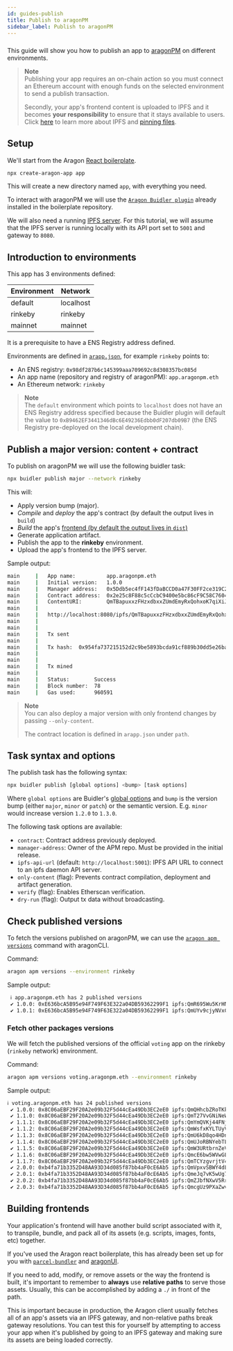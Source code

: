 ```yaml
---
id: guides-publish
title: Publish to aragonPM
sidebar_label: Publish to aragonPM
---
```


#####

This guide will show you how to publish an app to [aragonPM](/docs/package-management) on different environments.

> **Note**<br>
> Publishing your app requires an on-chain action so you must connect an Ethereum account with enough funds on the selected environment to send a publish transaction.
>
> Secondly, your app's frontend content is uploaded to IPFS and it becomes **your responsibility** to ensure that it stays available to users. Click [here](https://docs.ipfs.io/introduction/overview/) to learn more about IPFS and [pinning files](https://docs.ipfs.io/guides/concepts/pinning/).

## Setup

We'll start from the Aragon [React boilerplate](https://github.com/aragon/aragon-react-boilerplate).

```sh
npx create-aragon-app app
```

This will create a new directory named `app`, with everything you need.

To interact with aragonPM we will use the [`Aragon Buidler plugin`](https://github.com/aragon/buidler-aragon) already installed in the boilerplate repository. 

We will also need a running [IPFS server](https://docs.ipfs.io/guides/guides/install/). For this tutorial, we will assume that the IPFS server is running locally with its API port set to `5001` and gateway to `8080`. 

## Introduction to environments

This app has 3 environments defined:

| Environment | Network   |
| ----------- | --------- |
| default     | localhost |
| rinkeby     | rinkeby   |
| mainnet     | mainnet   |

It is a prerequisite to have a ENS Registry address defined.

Environments are defined in [`arapp.json`](/docs/cli-global-confg#the-arappjson-file), for example `rinkeby` points to:

- An ENS registry: `0x98df287b6c145399aaa709692c8d308357bc085d`
- An app name (repository and registry of aragonPM): `app.aragonpm.eth`
- An Ethereum network: `rinkeby`

> **Note**<br>
> The `default` environment which points to `localhost` does not have an ENS Registry address specified because the Buidler plugin will default the value to `0xB9462EF3441346dBc6E49236Edbb0dF207db09B7` (the ENS Registry pre-deployed on the local development chain).

## Publish a major version: content + contract

To publish on aragonPM we will use the following buidler task:

```sh
npx buidler publish major --network rinkeby
```

This will:

- Apply version bump (major).
- _Compile_ and _deploy_ the app's contract (by default the output lives in `build`)
- _Build_ the app's [frontend (by default the output lives in `dist`)](#building-frontends)
- Generate application artifact.
- Publish the app to the **rinkeby** environment.
- Upload the app's frontend to the IPFS server.

Sample output:

```sh
main     |   App name:          app.aragonpm.eth
main     |   Initial version:   1.0.0
main     |   Manager address:   0x5Ddb5ec4fF143fDaBCCD0a47F30FF2ce319C2a01
main     |   Contract address:  0x2e25c8F88c5cCcbC9400e5bc86cF9C58C7604327
main     |   ContentURI:        QmTBapuxxzFHzxdbxxZUmdEmyRxQohxoK7qiXiJ6id36tu
main     | 
main     |   http://localhost:8080/ipfs/QmTBapuxxzFHzxdbxxZUmdEmyRxQohxoK7qiXiJ6id36tu
main     | 
main     | 
main     |   Tx sent
main     | 
main     |   Tx hash:  0x954fa737215152d2c9be5893bcda91cf889b30dd5e26bada10b657e87b89692f
main     |   
main     | 
main     |   Tx mined
main     |   
main     |   Status:        Success
main     |   Block number:  78
main     |   Gas used:      960591
```

> **Note**<br>
> You can also deploy a major version with only frontend changes by passing `--only-content`.
>
> The contract location is defined in `arapp.json` under `path`.


## Task syntax and options

The publish task has the following syntax:

```sh
npx buidler publish [global options] <bump> [task options]
```

Where `global options` are Buidler's [global options](https://buidler.dev/getting-started/#quick-start) and `bump` is the version bump (either `major`, `minor` or `patch`) or the semantic version. E.g. `minor` would increase version `1.2.0` to `1.3.0`.

The following task options are available:

- `contract`: Contract address previously deployed.
- `manager-address`: Owner of the APM repo. Must be provided in the initial release.
- `ipfs-api-url` (default: `http://localhost:5001`): IPFS API URL to connect to an ipfs daemon API server.
- `only-content` (flag): Prevents contract compilation, deployment and artifact generation.
- `verify` (flag): Enables Etherscan verification.
- `dry-run` (flag): Output tx data without broadcasting.


## Check published versions

To fetch the versions published on aragonPM, we can use the [`aragon apm versions`](https://hack.aragon.org/docs/cli-apm-commands#aragon-apm-versions) command with aragonCLI.

Command:

```sh
aragon apm versions --environment rinkeby
```

Sample output:

```sh
 ℹ app.aragonpm.eth has 2 published versions
 ✔ 1.0.0: 0xE636bcA5B95e94F749F63E322a04DB59362299F1 ipfs:QmR695Wu5KrHNec7pRP3kPvwYihABDAyVYdX5D5vwLgxCn
 ✔ 1.0.1: 0xE636bcA5B95e94F749F63E322a04DB59362299F1 ipfs:QmUYv9cjyNVxCyAJGK2YXjkbzh6u4iW2ak81Z9obdefM1q
```

### Fetch other packages versions

We will fetch the published versions of the official `voting` app on the rinkeby (`rinkeby` network) environment.

Command:

```sh
aragon apm versions voting.aragonpm.eth --environment rinkeby
```

Sample output:

```sh
ℹ voting.aragonpm.eth has 24 published versions
 ✔ 1.0.0: 0x8C06aEBF29F20A2e09b32F5d44cEa49Db3EC2eE0 ipfs:QmQHhcbZRoTKkbjWdwXwqqWZzTNHUFzECPrfqie8f8oq45
 ✔ 1.1.0: 0x8C06aEBF29F20A2e09b32F5d44cEa49Db3EC2eE0 ipfs:QmT27VvGNiNeWj4tsZ5omDCc6KxaHU3N9uebFCsoxSAEpL
 ✔ 1.1.1: 0x8C06aEBF29F20A2e09b32F5d44cEa49Db3EC2eE0 ipfs:QmYmQVKj44FNjaY2qT4iWMWGSpKmnoseUw7idJkh9mtjei
 ✔ 1.1.2: 0x8C06aEBF29F20A2e09b32F5d44cEa49Db3EC2eE0 ipfs:QmWsfxKYLTUyVokhEWEQG9w3Y8VgGbaNGnrL7yx72yPVan
 ✔ 1.1.3: 0x8C06aEBF29F20A2e09b32F5d44cEa49Db3EC2eE0 ipfs:QmU6kD8qo4HDnqBmka16DTA61FBUkttarVJumZxrizvduP
 ✔ 1.1.4: 0x8C06aEBF29F20A2e09b32F5d44cEa49Db3EC2eE0 ipfs:QmUJoRBNYebTLQu62fmPUjrGQxrA2reWNfiBxKxcf9ydRc
 ✔ 1.1.5: 0x8C06aEBF29F20A2e09b32F5d44cEa49Db3EC2eE0 ipfs:QmW3URtbrnZeVQkMP2bLTBe2uF4Eyz9uu2818kVvgJ76c7
 ✔ 1.1.6: 0x8C06aEBF29F20A2e09b32F5d44cEa49Db3EC2eE0 ipfs:QmcE6bw5WVwGL6Ewc5qYym6KPCeQfE2xbqeRXESmUuEssC
 ✔ 1.1.7: 0x8C06aEBF29F20A2e09b32F5d44cEa49Db3EC2eE0 ipfs:QmTCYzgvrjtV4ETkhM3ZNgrVYNi2roXhNxCRmwsePNqL1B
 ✔ 2.0.0: 0xb4fa71b3352D48AA93D34d085f87bb4aF0cE6Ab5 ipfs:QmVpxvSBWY4dLqPzW33UhLXeL17kej1VQJSopaKWjBnu4u
 ✔ 2.0.1: 0xb4fa71b3352D48AA93D34d085f87bb4aF0cE6Ab5 ipfs:QmeJq7vK5wUg7AsjTsr6oe8bNDGJzAYuZyk4yY2XBhSdVC
 ✔ 2.0.2: 0xb4fa71b3352D48AA93D34d085f87bb4aF0cE6Ab5 ipfs:QmZJbfNXwV5RrRNmKJUsabMzJsupMM7pqtGdcetnb2CHQz
 ✔ 2.0.3: 0xb4fa71b3352D48AA93D34d085f87bb4aF0cE6Ab5 ipfs:QmcgUz9PXaZwvA3m7fXPgjsEVKteuivLNSCDvxKGv8ztMa
```

## Building frontends

Your application's frontend will have another build script associated with it, to transpile, bundle, and pack all of its assets (e.g. scripts, images, fonts, etc) together.

If you've used the Aragon react boilerplate, this has already been set up for you with [`parcel-bundler`](https://parceljs.org) and [aragonUI](/docs/aragonui-intro).

If you need to add, modify, or remove assets or the way the frontend is built, it's important to remember to **always** use **relative paths** to serve those assets. Usually, this can be accomplished by adding a `./` in front of the path.

This is important because in production, the Aragon client usually fetches all of an app's assets via an IPFS gateway, and non-relative paths break gateway resolutions. You can test this for yourself by attempting to access your app when it's published by going to an IPFS gateway and making sure its assets are being loaded correctly.
